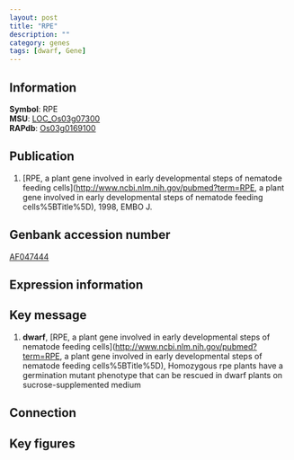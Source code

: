 ```yaml
---
layout: post
title: "RPE"
description: ""
category: genes
tags: [dwarf, Gene]
---
```


## Information
__Symbol__: RPE  
__MSU__: [LOC_Os03g07300](http://rice.plantbiology.msu.edu/cgi-bin/ORF_infopage.cgi?orf=LOC_Os03g07300)  
__RAPdb__: [Os03g0169100](http://rapdb.dna.affrc.go.jp/viewer/gbrowse_details/irgsp1?name=Os03g0169100)  

## Publication
1. [RPE, a plant gene involved in early developmental steps of nematode feeding cells](http://www.ncbi.nlm.nih.gov/pubmed?term=RPE, a plant gene involved in early developmental steps of nematode feeding cells%5BTitle%5D), 1998, EMBO J.

## Genbank accession number
[AF047444](http://www.ncbi.nlm.nih.gov/nuccore/AF047444)  

## Expression information

## Key message
1. __dwarf__, [RPE, a plant gene involved in early developmental steps of nematode feeding cells](http://www.ncbi.nlm.nih.gov/pubmed?term=RPE, a plant gene involved in early developmental steps of nematode feeding cells%5BTitle%5D),  Homozygous rpe plants have a germination mutant phenotype that can be rescued in dwarf plants on sucrose-supplemented medium

## Connection

## Key figures


